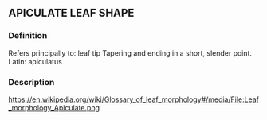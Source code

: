 ## APICULATE LEAF SHAPE
### Definition
Refers principally to: leaf tip
Tapering and ending in a short, slender point.
Latin: apiculatus

### Description
https://en.wikipedia.org/wiki/Glossary_of_leaf_morphology#/media/File:Leaf_morphology_Apiculate.png